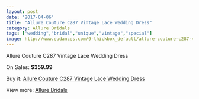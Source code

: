 ```yaml
---
layout: post
date: '2017-04-06'
title: "Allure Couture C287 Vintage Lace Wedding Dress"
category: Allure Bridals
tags: ["wedding","bridal","unique","vintage","special"]
image: http://www.eudances.com/9-thickbox_default/allure-couture-c287-vintage-lace-wedding-dress.jpg
---
```

Allure Couture C287 Vintage Lace Wedding Dress

On Sales: **$359.99**
<a href="https://www.eudances.com/en/allure-bridals/4-allure-couture-c287-vintage-lace-wedding-dress.html"><amp-img layout="responsive" width="600" height="600" src="//www.eudances.com/9-thickbox_default/allure-couture-c287-vintage-lace-wedding-dress.jpg" alt="Allure Couture C287 Vintage Lace Wedding Dress 0" /></a>
<a href="https://www.eudances.com/en/allure-bridals/4-allure-couture-c287-vintage-lace-wedding-dress.html"><amp-img layout="responsive" width="600" height="600" src="//www.eudances.com/10-thickbox_default/allure-couture-c287-vintage-lace-wedding-dress.jpg" alt="Allure Couture C287 Vintage Lace Wedding Dress 1" /></a>
<a href="https://www.eudances.com/en/allure-bridals/4-allure-couture-c287-vintage-lace-wedding-dress.html"><amp-img layout="responsive" width="600" height="600" src="//www.eudances.com/11-thickbox_default/allure-couture-c287-vintage-lace-wedding-dress.jpg" alt="Allure Couture C287 Vintage Lace Wedding Dress 2" /></a>
<a href="https://www.eudances.com/en/allure-bridals/4-allure-couture-c287-vintage-lace-wedding-dress.html"><amp-img layout="responsive" width="600" height="600" src="//www.eudances.com/12-thickbox_default/allure-couture-c287-vintage-lace-wedding-dress.jpg" alt="Allure Couture C287 Vintage Lace Wedding Dress 3" /></a>

Buy it: [Allure Couture C287 Vintage Lace Wedding Dress](https://www.eudances.com/en/allure-bridals/4-allure-couture-c287-vintage-lace-wedding-dress.html "Allure Couture C287 Vintage Lace Wedding Dress")

View more: [Allure Bridals](https://www.eudances.com/en/2-allure-bridals "Allure Bridals")